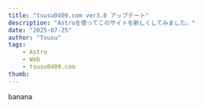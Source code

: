 ```yaml
---
title: "tsusu0409.com ver3.0 アップデート"
description: "Astroを使ってこのサイトを新しくしてみました。"
date: "2025-07-25"
author: "Tsusu"
tags:
    - Astro
    - Web
    - tsusu0409.com
thumb: 
---
```

banana
